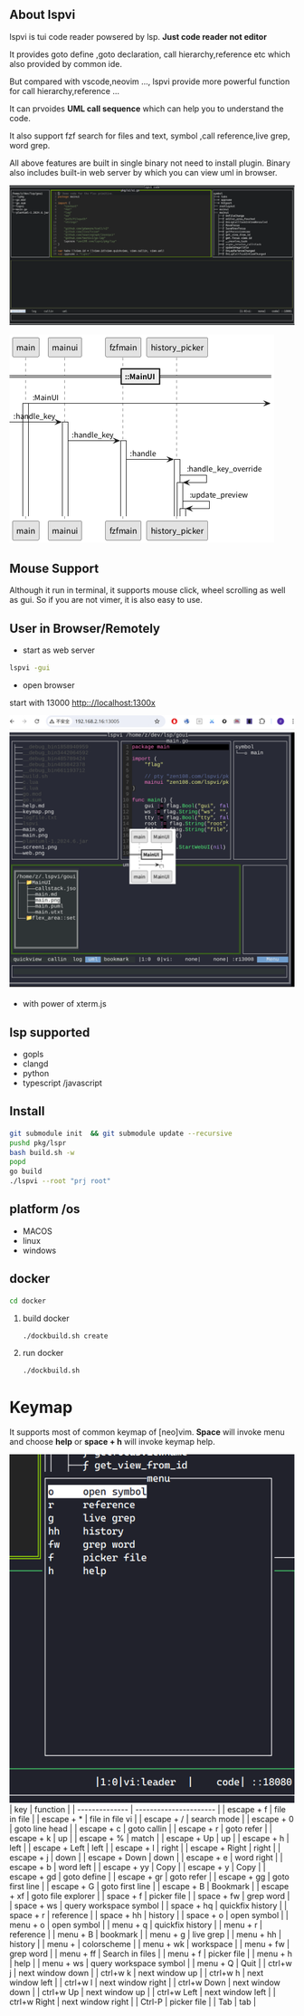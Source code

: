 ## About lspvi

lspvi is tui code reader powsered by lsp. **Just code reader not editor**

It provides goto define ,goto declaration, call hierarchy,reference  etc which also provided by common ide.

But compared with vscode,neovim ..., lspvi provide  more powerful function for call hierarchy,reference ...

It can prvoides **UML call sequence** which can help you to understand the code. 

It also support fzf search for files and text, symbol ,call reference,live grep, word grep. 

All above features are built in single binary not need to install plugin. Binary also includes built-in web server by which you can view uml in browser.

![terminal](screen1.png)

![uml](main.png)

## Mouse Support

Although it run in terminal, it supports mouse click, wheel scrolling as well as gui. So if you are not vimer, it is also easy to use.


## User in Browser/Remotely
- start as web server
~~~sh
lspvi -gui
~~~
- open browser 

start with 13000
[http:://localhost:1300x](http:://localhost:13000)

![webpng](web.png)
- with power of xterm.js 

## lsp supported

- gopls
- clangd
- python
- typescript /javascript

## Install

```sh
git submodule init  && git submodule update --recursive
pushd pkg/lspr
bash build.sh -w
popd
go build
./lspvi --root "prj root"
```

## platform /os

- MACOS 
- linux 
- windows

## docker

```sh
cd docker
```

1. build docker
   
   ```sh
   ./dockbuild.sh create
   ```
2. run docker 
   
   ```sh
   ./dockbuild.sh 
   ```

# Keymap

It supports most of common keymap of [neo]vim. **Space** will invoke menu and  choose **help** or   **space + h** will invoke keymap help.

![keymap](keymap.png)
| key            | function               |
| -------------- | ---------------------- |
| escape + f     | file in file           |
| escape + *     | file in file vi        |
| escape + /     | search mode            |
| escape + 0     | goto line head         |
| escape + c     | goto callin            |
| escape + r     | goto refer             |
| escape + k     | up                     |
| escape + %     | match                  |
| escape + Up    | up                     |
| escape + h     | left                   |
| escape + Left  | left                   |
| escape + l     | right                  |
| escape + Right | right                  |
| escape + j     | down                   |
| escape + Down  | down                   |
| escape + e     | word right             |
| escape + b     | word left              |
| escape + yy    | Copy                   |
| escape + y     | Copy                   |
| escape + gd    | goto define            |
| escape + gr    | goto refer             |
| escape + gg    | goto first line        |
| escape + G     | goto first line        |
| escape + B     | Bookmark               |
| escape + xf    | goto file explorer     |
| space + f      | picker file            |
| space + fw     | grep word              |
| space + ws     | query workspace symbol |
| space + hq     | quickfix history       |
| space + r      | reference              |
| space + hh     | history                |
| space + o      | open symbol            |
| menu + o       | open symbol            |
| menu + q       | quickfix history       |
| menu + r       | reference              |
| menu + B       | bookmark               |
| menu + g       | live grep              |
| menu + hh      | history                |
| menu +         | colorscheme            |
| menu + wk      | workspace              |
| menu + fw      | grep word              |
| menu + ff      | Search in files        |
| menu + f       | picker file            |
| menu + h       | help                   |
| menu + ws      | query workspace symbol |
| menu + Q       | Quit                   |
| ctrl+w j       | next window down       |
| ctrl+w k       | next window up         |
| ctrl+w h       | next window left       |
| ctrl+w l       | next window right      |
| ctrl+w Down    | next window down       |
| ctrl+w Up      | next window up         |
| ctrl+w Left    | next window left       |
| ctrl+w Right   | next window right      |
| Ctrl-P         | picker file            |
| Tab            | tab                    |